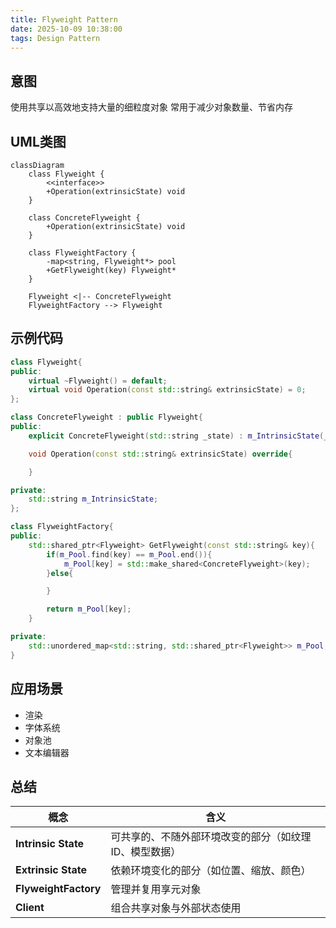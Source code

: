 ```yaml
---
title: Flyweight Pattern
date: 2025-10-09 10:38:00
tags: Design Pattern
---
```


## 意图
使用共享以高效地支持大量的细粒度对象
常用于减少对象数量、节省内存

## UML类图
```mermaid
classDiagram
    class Flyweight {
        <<interface>>
        +Operation(extrinsicState) void
    }

    class ConcreteFlyweight {
        +Operation(extrinsicState) void
    }

    class FlyweightFactory {
        -map<string, Flyweight*> pool
        +GetFlyweight(key) Flyweight*
    }

    Flyweight <|-- ConcreteFlyweight
    FlyweightFactory --> Flyweight
```

## 示例代码
```cxx
class Flyweight{
public:
    virtual ~Flyweight() = default;
    virtual void Operation(const std::string& extrinsicState) = 0;
};

class ConcreteFlyweight : public Flyweight{
public:
    explicit ConcreteFlyweight(std::string _state) : m_IntrinsicState(_state) { }

    void Operation(const std::string& extrinsicState) override{

    }

private:
    std::string m_IntrinsicState;
};

class FlyweightFactory{
public:
    std::shared_ptr<Flyweight> GetFlyweight(const std::string& key){
        if(m_Pool.find(key) == m_Pool.end()){
            m_Pool[key] = std::make_shared<ConcreteFlyweight>(key);
        }else{

        }

        return m_Pool[key];
    }

private:
    std::unordered_map<std::string, std::shared_ptr<Flyweight>> m_Pool;
}
```

## 应用场景
- 渲染
- 字体系统
- 对象池
- 文本编辑器

## 总结
| 概念                        | 含义                           |
| ------------------------- | ---------------------------- |
| **Intrinsic State** | 可共享的、不随外部环境改变的部分（如纹理ID、模型数据） |
| **Extrinsic State** | 依赖环境变化的部分（如位置、缩放、颜色）         |
| **FlyweightFactory**      | 管理并复用享元对象                    |
| **Client**                | 组合共享对象与外部状态使用                |


